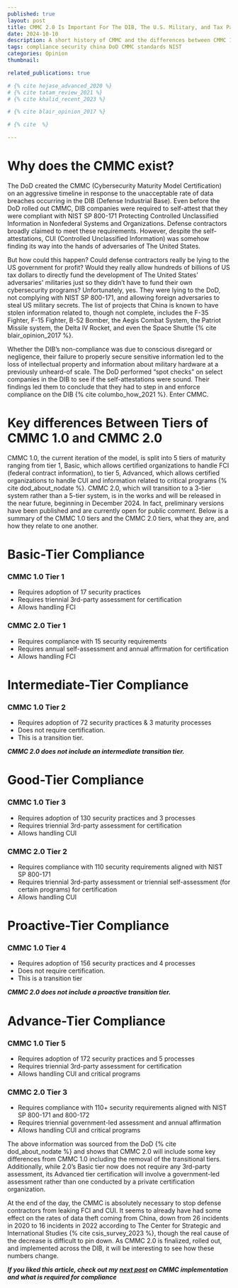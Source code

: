 ```yaml
---
published: true
layout: post
title: CMMC 2.0 Is Important For The DIB, The U.S. Military, and Tax Payers Like You And Me
date: 2024-10-10
description: A short history of CMMC and the differences between CMMC 1.0 & 2.0
tags: compliance security china DoD CMMC standards NIST
categories: Opinion
thumbnail: 

related_publications: true

# {% cite hejase_advanced_2020 %}
# {% cite tatam_review_2021 %}
# {% cite khalid_recent_2023 %}

# {% cite blair_opinion_2017 %}

# {% cite  %}

---
```


# Why does the CMMC exist?

The DoD created the CMMC (Cybersecurity Maturity Model Certification) on an aggressive timeline in response to the unacceptable rate of data breaches occurring in the DIB (Defense Industrial Base). Even before the DoD rolled out CMMC, DIB companies were required to self-attest that they were compliant with NIST SP 800-171 Protecting Controlled Unclassified Information in Nonfederal Systems and Organizations. Defense contractors broadly claimed to meet these requirements. However, despite the self-attestations, CUI (Controlled Unclassified Information) was somehow finding its way into the hands of adversaries of The United States.

But how could this happen? Could defense contractors really be lying to the US government for profit? Would they really allow hundreds of billions of US tax dollars to directly fund the development of The United States’ adversaries' militaries just so they didn’t have to fund their own cybersecurity programs? Unfortunately, yes. They were lying to the DoD, not complying with NIST SP 800-171, and allowing foreign adversaries to steal US military secrets. The list of projects that China is known to have stolen information related to, though not complete, includes the F-35 Fighter, F-15 Fighter, B-52 Bomber, the Aegis Combat System, the Patriot Missile system, the Delta IV Rocket, and even the Space Shuttle {% cite blair_opinion_2017 %}. 

Whether the DIB’s non-compliance was due to conscious disregard or negligence, their failure to properly secure sensitive information led to the loss of intellectual property and information about military hardware at a previously unheard-of scale. The DoD performed “spot checks” on select companies in the DIB to see if the self-attestations were sound. Their findings led them to conclude that they had to step in and enforce compliance on the DIB {% cite columbo_how_2021 %}. Enter CMMC. 

# Key differences Between Tiers of CMMC 1.0 and CMMC 2.0
CMMC 1.0, the current iteration of the model, is split into 5 tiers of maturity ranging from tier 1, Basic, which allows certified organizations to handle FCI (federal contract information), to tier 5, Advanced, which allows certified organizations to handle CUI and information related to critical programs {% cite dod_about_nodate %}. CMMC 2.0, which will transition to a 3-tier system rather than a 5-tier system, is in the works and will be released in the near future, beginning in December 2024. In fact, preliminary versions have been published and are currently open for public comment. Below is a summary of the CMMC 1.0 tiers and the CMMC 2.0 tiers, what they are, and how they relate to one another.

# Basic-Tier Compliance
### CMMC 1.0 Tier 1

- Requires adoption of 17 security practices
- Requires triennial 3rd-party assessment for certification
- Allows handling FCI

### CMMC 2.0 Tier 1

- Requires compliance with 15 security requirements
- Requires annual self-assessment and annual affirmation for certification
- Allows handling FCI


# Intermediate-Tier Compliance
### CMMC 1.0 Tier 2
- Requires adoption of 72 security practices & 3 maturity processes
- Does not require certification.
- This is a transition tier.

***CMMC 2.0 does not include an intermediate transition tier.***

# Good-Tier Compliance
### CMMC 1.0 Tier 3
- Requires adoption of 130 security practices and 3 processes
- Requires triennial 3rd-party assessment for certification
- Allows handling CUI

### CMMC 2.0 Tier 2
- Requires compliance with 110 security requirements aligned with NIST SP 800-171
- Requires triennial 3rd-party assessment or triennial self-assessment (for certain programs) for certification 
- Allows handling CUI


# Proactive-Tier Compliance
### CMMC 1.0 Tier 4
- Requires adoption of 156 security practices and 4 processes
- Does not require certification.
- This is a transition tier

***CMMC 2.0 does not include a proactive transition tier.***

# Advance-Tier Compliance
### CMMC 1.0 Tier 5
- Requires adoption of 172 security practices and 5 processes
- Requires triennial 3rd-party assessment for certification
- Allows handling CUI and critical programs

### CMMC 2.0 Tier 3
- Requires compliance with 110+ security requirements aligned with NIST SP 800-171 and 800-172
- Requires triennial government-led assessment and annual affirmation
- Allows handling CUI and critical programs

The above information was sourced from the DoD {% cite dod_about_nodate %} and shows that CMMC 2.0 will include some key differences from CMMC 1.0 including the removal of the transitional tiers. Additionally, while 2.0’s Basic tier now does not require any 3rd-party assessment, its Advanced tier certification will involve a government-led assessment rather than one conducted by a private certification organization.

At the end of the day, the CMMC is absolutely necessary to stop defense contractors from leaking FCI and CUI. It seems to already have had some effect on the rates of data theft coming from China, down from 26 incidents in 2020 to 16 incidents in 2022 according to The Center for Strategic and International Studies {% cite csis_survey_2023 %}, though the real cause of the decrease is difficult to pin down. As CMMC 2.0 is finalized, rolled out, and implemented across the DIB, it will be interesting to see how these numbers change.

***If you liked this article, check out my [next post](/blog/2024/CMMC-2.0-Implementation/) on CMMC implementation and what is required for compliance***